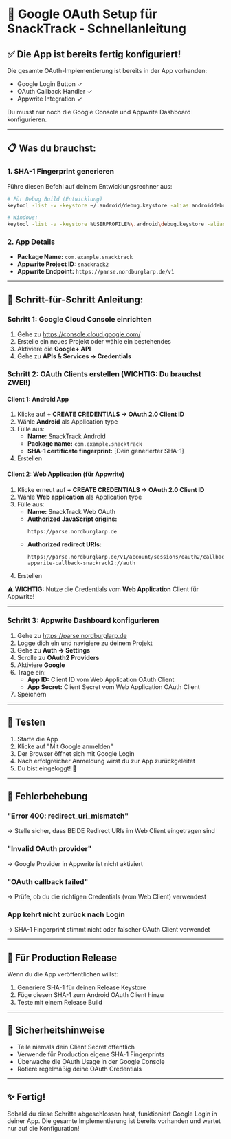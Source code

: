 # 🚀 Google OAuth Setup für SnackTrack - Schnellanleitung

## ✅ Die App ist bereits fertig konfiguriert!

Die gesamte OAuth-Implementierung ist bereits in der App vorhanden:
- Google Login Button ✓
- OAuth Callback Handler ✓  
- Appwrite Integration ✓

Du musst nur noch die Google Console und Appwrite Dashboard konfigurieren.

---

## 📋 Was du brauchst:

### 1. SHA-1 Fingerprint generieren
Führe diesen Befehl auf deinem Entwicklungsrechner aus:
```bash
# Für Debug Build (Entwicklung)
keytool -list -v -keystore ~/.android/debug.keystore -alias androiddebugkey -storepass android -keypass android | grep SHA1

# Windows:
keytool -list -v -keystore %USERPROFILE%\.android\debug.keystore -alias androiddebugkey -storepass android -keypass android | findstr SHA1
```

### 2. App Details
- **Package Name:** `com.example.snacktrack`
- **Appwrite Project ID:** `snackrack2`
- **Appwrite Endpoint:** `https://parse.nordburglarp.de/v1`

---

## 🔧 Schritt-für-Schritt Anleitung:

### Schritt 1: Google Cloud Console einrichten

1. Gehe zu https://console.cloud.google.com/
2. Erstelle ein neues Projekt oder wähle ein bestehendes
3. Aktiviere die **Google+ API**
4. Gehe zu **APIs & Services → Credentials**

### Schritt 2: OAuth Clients erstellen (WICHTIG: Du brauchst ZWEI!)

#### Client 1: Android App
1. Klicke auf **+ CREATE CREDENTIALS → OAuth 2.0 Client ID**
2. Wähle **Android** als Application type
3. Fülle aus:
   - **Name:** SnackTrack Android
   - **Package name:** `com.example.snacktrack`
   - **SHA-1 certificate fingerprint:** [Dein generierter SHA-1]
4. Erstellen

#### Client 2: Web Application (für Appwrite)
1. Klicke erneut auf **+ CREATE CREDENTIALS → OAuth 2.0 Client ID**
2. Wähle **Web application** als Application type
3. Fülle aus:
   - **Name:** SnackTrack Web OAuth
   - **Authorized JavaScript origins:**
     ```
     https://parse.nordburglarp.de
     ```
   - **Authorized redirect URIs:**
     ```
     https://parse.nordburglarp.de/v1/account/sessions/oauth2/callback/google/snackrack2
     appwrite-callback-snackrack2://auth
     ```
4. Erstellen

⚠️ **WICHTIG:** Nutze die Credentials vom **Web Application** Client für Appwrite!

---

### Schritt 3: Appwrite Dashboard konfigurieren

1. Gehe zu https://parse.nordburglarp.de
2. Logge dich ein und navigiere zu deinem Projekt
3. Gehe zu **Auth → Settings**
4. Scrolle zu **OAuth2 Providers**
5. Aktiviere **Google**
6. Trage ein:
   - **App ID:** Client ID vom Web Application OAuth Client
   - **App Secret:** Client Secret vom Web Application OAuth Client
7. Speichern

---

## 🧪 Testen

1. Starte die App
2. Klicke auf "Mit Google anmelden"
3. Der Browser öffnet sich mit Google Login
4. Nach erfolgreicher Anmeldung wirst du zur App zurückgeleitet
5. Du bist eingeloggt! 🎉

---

## 🐛 Fehlerbehebung

### "Error 400: redirect_uri_mismatch"
→ Stelle sicher, dass BEIDE Redirect URIs im Web Client eingetragen sind

### "Invalid OAuth provider"
→ Google Provider in Appwrite ist nicht aktiviert

### "OAuth callback failed"
→ Prüfe, ob du die richtigen Credentials (vom Web Client) verwendest

### App kehrt nicht zurück nach Login
→ SHA-1 Fingerprint stimmt nicht oder falscher OAuth Client verwendet

---

## 📱 Für Production Release

Wenn du die App veröffentlichen willst:
1. Generiere SHA-1 für deinen Release Keystore
2. Füge diesen SHA-1 zum Android OAuth Client hinzu
3. Teste mit einem Release Build

---

## 🔐 Sicherheitshinweise

- Teile niemals dein Client Secret öffentlich
- Verwende für Production eigene SHA-1 Fingerprints
- Überwache die OAuth Usage in der Google Console
- Rotiere regelmäßig deine OAuth Credentials

---

## ✨ Fertig!

Sobald du diese Schritte abgeschlossen hast, funktioniert Google Login in deiner App. Die gesamte Implementierung ist bereits vorhanden und wartet nur auf die Konfiguration!